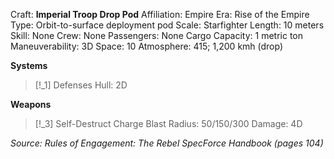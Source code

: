 Craft: **Imperial Troop Drop Pod**
Affiliation: Empire
Era: Rise of the Empire
Type: Orbit-to-surface deployment pod
Scale: Starfighter
Length: 10 meters
Skill: None
Crew: None
Passengers: None
Cargo Capacity: 1 metric ton
Maneuverability: 3D
Space: 10
Atmosphere: 415; 1,200 kmh (drop)

**Systems**
> [!_1] Defenses
> Hull: 2D

**Weapons**
> [!_3] Self-Destruct Charge
> Blast Radius: 50/150/300
> Damage: 4D

*Source: Rules of Engagement: The Rebel SpecForce Handbook (pages 104)*